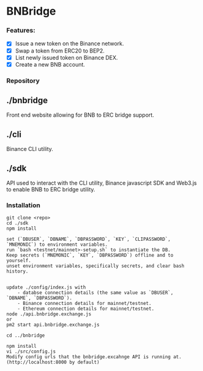 # BNBridge

### Features:
- [x] Issue a new token on the Binance network.
- [x] Swap a token from ERC20 to BEP2.
- [x] List newly issued token on Binance DEX.
- [x] Create a new BNB account.

### Repository
## ./bnbridge
Front end website allowing for BNB to ERC bridge support.

## ./cli
Binance CLI utility.

## ./sdk
API used to interact with the CLI utility, Binance javascript SDK and Web3.js to enable BNB to ERC bridge utility.


### Installation
    git clone <repo>
    cd ./sdk
    npm install
    
    set (`DBUSER`, `DBNAME`, `DBPASSWORD`, `KEY`, `CLIPASSWORD`, `MNEMONIC`) to environment variables.
    run `bash <testnet/mainnet>-setup.sh` to instantiate the DB.
    Keep secrets (`MNEMONIC`, `KEY`, `DBPASSWORD`) offline and to yourself.
    unset environment variables, specifically secrets, and clear bash history.


    update ./config/index.js with
        - databse connection details (the same value as `DBUSER`, `DBNAME`, `DBPASSWORD`).
        - Binance connection details for mainnet/testnet.
        - Ethereum connection details for mainnet/testnet.
    node ./api.bnbridge.exchange.js
    or
    pm2 start api.bnbridge.exchange.js

    cd ../bnbridge

    npm install
    vi ./src/config.js
    Modify config urls that the bnbridge.excahnge API is running at. (http://localhost:8000 by default)
